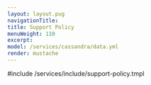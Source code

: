 ```yaml
---
layout: layout.pug
navigationTitle:
title: Support Policy
menuWeight: 110
excerpt:
model: /services/cassandra/data.yml
render: mustache
---
```


#include /services/include/support-policy.tmpl
